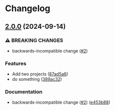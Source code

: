 # Changelog

## [2.0.0](https://github.com/LiptonB/releaseplease-test/compare/action1-v1.0.0...action1-v2.0.0) (2024-09-14)


### ⚠ BREAKING CHANGES

* backwards-incompatible change ([#2](https://github.com/LiptonB/releaseplease-test/issues/2))

### Features

* Add two projects ([87ad5a6](https://github.com/LiptonB/releaseplease-test/commit/87ad5a6ea351d5c2001cb0d16b6c4d79a5b63c23))
* do something ([389ac32](https://github.com/LiptonB/releaseplease-test/commit/389ac323a2d5c6d243409e0f523d3cb7d3dbff49))


### Documentation

* backwards-incompatible change ([#2](https://github.com/LiptonB/releaseplease-test/issues/2)) ([e453b88](https://github.com/LiptonB/releaseplease-test/commit/e453b88118eb60f3fbaaf32ec966b1c3ccb30d0c))
